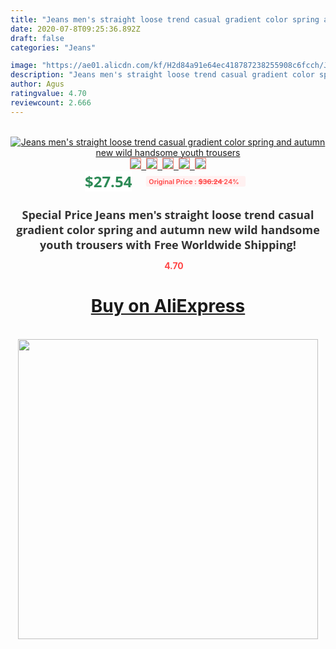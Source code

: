```yaml
---
title: "Jeans men's straight loose trend casual gradient color spring and autumn new wild handsome youth trousers"
date: 2020-07-8T09:25:36.892Z
draft: false
categories: "Jeans"

image: "https://ae01.alicdn.com/kf/H2d84a91e64ec418787238255908c6fcch/Jeans-men-s-straight-loose-trend-casual-gradient-color-spring-and-autumn-new-wild-handsome-youth.jpg"
description: "Jeans men's straight loose trend casual gradient color spring and autumn new wild handsome youth trousers"
author: Agus
ratingvalue: 4.70
reviewcount: 2.666
---
```

<br>
<div style="text-align: center;">
<a href="https://s.click.aliexpress.com/e/_A8K0zn" target="_blank" rel="nofollow noopener noreferrer"><img alt="Jeans men's straight loose trend casual gradient color spring and autumn new wild handsome youth trousers" class="magnifier-image" src="https://ae01.alicdn.com/kf/H2d84a91e64ec418787238255908c6fcch/Jeans-men-s-straight-loose-trend-casual-gradient-color-spring-and-autumn-new-wild-handsome-youth.jpg_640x640.jpg">
<br>
<img style="border:1px solid salmon" src="https://ae01.alicdn.com/kf/H2d84a91e64ec418787238255908c6fcch/Jeans-men-s-straight-loose-trend-casual-gradient-color-spring-and-autumn-new-wild-handsome-youth.jpg_120x120.jpg">&nbsp;&nbsp;<img style="border:1px solid salmon" src="https://ae01.alicdn.com/kf/H23aa9238f0494dc1b9c6d6510123f120n/Jeans-men-s-straight-loose-trend-casual-gradient-color-spring-and-autumn-new-wild-handsome-youth.jpg_120x120.jpg">&nbsp;&nbsp;<img style="border:1px solid salmon" src="https://ae01.alicdn.com/kf/Hd14899e12b3a439d9ab2142458286c41F/Jeans-men-s-straight-loose-trend-casual-gradient-color-spring-and-autumn-new-wild-handsome-youth.jpg_120x120.jpg">&nbsp;&nbsp;<img style="border:1px solid salmon" src="https://ae01.alicdn.com/kf/Hefd7982fb9fb4b7a8872b2c943f16f178/Jeans-men-s-straight-loose-trend-casual-gradient-color-spring-and-autumn-new-wild-handsome-youth.jpg_120x120.jpg">&nbsp;&nbsp;<img style="border:1px solid salmon" src="https://ae01.alicdn.com/kf/He8c93c06811646469bac47bf306a25bb9/Jeans-men-s-straight-loose-trend-casual-gradient-color-spring-and-autumn-new-wild-handsome-youth.jpg_120x120.jpg"></a></div><br0>
<div style="text-align: center;"><span style="background-color: white; border: 0px; box-sizing: border-box; color: seagreen; display: inline-block; font-family: &quot;open sans&quot; , &quot;arial&quot; , &quot;helvetica&quot; , sans-serif , &quot;heiti&quot;; font-size: 24px; font-stretch: inherit; font-weight: 700; line-height: inherit; margin: 0px 10px 0px 0px; padding: 0px; vertical-align: middle;">$27.54 </span>
<span style="background: rgb(255 , 241 , 241); border-radius: 3px; border: 0px; box-sizing: border-box; color: #ff4747; display: inline-block; font-family: inherit; font-size: 12px; font-stretch: inherit; font-style: inherit; font-variant: inherit; font-weight: 600; line-height: inherit; margin: 0px; padding: 2px 5px; transform: scale(0.9); vertical-align: middle;">Original Price : <b style="text-decoration: line-through;">$36.24 </b> 24%&nbsp;&nbsp;</span></div>
<h1 style="color: #333333; display: inline-block; font-family: &quot;open sans&quot; , &quot;arial&quot; , &quot;helvetica&quot; , sans-serif , &quot;heiti&quot;; font-size: 18px; font-stretch: inherit; font-weight: 700; text-align: center;">Special Price Jeans men's straight loose trend casual gradient color spring and autumn new wild handsome youth trousers with Free Worldwide Shipping!</h1>
<div style="color: #ff4747; text-align: center;">
<img src="https://4.bp.blogspot.com/-M0ZcTcb-5uY/XleCXlxnR4I/AAAAAAAAAEc/OrjgMkXV1oMQFaCRZj5HQwOCBcu3w1FegCPcBGAYYCw/s1600/star.png" style="height: 15px;">&nbsp;<b>4.70</b></div>
<div class="button_cont" align="center"><a class="buynow_a" href="https://s.click.aliexpress.com/e/_A8K0zn" target="_blank" rel="nofollow noopener noreferrer"><H1>Buy on AliExpress</H1></a></div><br>
<div class="separator" style="clear: both; text-align: center;">
<img src="https://lh3.googleusercontent.com/-pTy5HemUv9M/XlePHvY0dAI/AAAAAAAAAE4/0nX5iRUoIWY8eMW9Dpxeirr157OZliDIgCLcBGAsYHQ/s1600/badge.gif" width="480">
</div>
